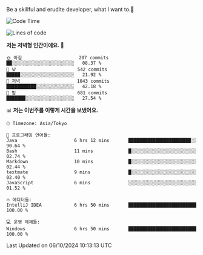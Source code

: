 Be a skillful and erudite developer, what I want to.👶

<!--START_SECTION:waka-->
![Code Time](http://img.shields.io/badge/Code%20Time-1%2C304%20hrs%2044%20mins-blue)

![Lines of code](https://img.shields.io/badge/%EC%A0%80%EB%8A%94%20%EC%97%AC%ED%83%9C%EA%B9%8C%EC%A7%80%20-880.5%20thousand%20%EC%A4%84%EC%9D%98%20%EC%BD%94%EB%93%9C%EB%A5%BC%20%EC%9E%91%EC%84%B1%ED%96%88%EC%96%B4%EC%9A%94.-blue)

**저는 저녁형 인간이에요. 🦉** 

```text
🌞 아침                     207 commits         ██░░░░░░░░░░░░░░░░░░░░░░░   08.37 % 
🌆 낮　                     542 commits         █████░░░░░░░░░░░░░░░░░░░░   21.92 % 
🌃 저녁                     1043 commits        ███████████░░░░░░░░░░░░░░   42.18 % 
🌙 밤　                     681 commits         ███████░░░░░░░░░░░░░░░░░░   27.54 % 
```


📊 **저는 이번주를 이렇게 시간을 보냈어요.** 

```text
🕑︎ Timezone: Asia/Tokyo

💬 프로그래밍 언어들: 
Java                     6 hrs 12 mins       ███████████████████████░░   90.64 % 
Bash                     11 mins             █░░░░░░░░░░░░░░░░░░░░░░░░   02.74 % 
Markdown                 10 mins             █░░░░░░░░░░░░░░░░░░░░░░░░   02.44 % 
textmate                 9 mins              █░░░░░░░░░░░░░░░░░░░░░░░░   02.40 % 
JavaScript               6 mins              ░░░░░░░░░░░░░░░░░░░░░░░░░   01.52 % 

🔥 에디터들: 
IntelliJ IDEA            6 hrs 50 mins       █████████████████████████   100.00 % 

💻 운영 체제들: 
Windows                  6 hrs 50 mins       █████████████████████████   100.00 % 
```


 Last Updated on 06/10/2024 10:13:13 UTC
<!--END_SECTION:waka-->

